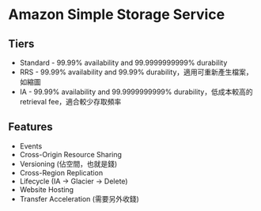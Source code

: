 # Amazon Simple Storage Service

## Tiers

- Standard - 99.99% availability and 99.9999999999% durability
- RRS - 99.99% availability and 99.99% durability，適用可重新產生檔案，如縮圖
- IA - 99.99% availability and 99.9999999999% durability，低成本較高的 retrieval fee，適合較少存取頻率

## Features

- Events
- Cross-Origin Resource Sharing
- Versioning (佔空間，也就是錢)
- Cross-Region Replication
- Lifecycle (IA -> Glacier -> Delete)
- Website Hosting
- Transfer Acceleration (需要另外收錢)
